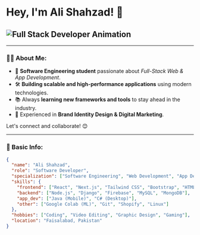 # Hey, I'm Ali Shahzad! 👋

## <img src="https://readme-typing-svg.herokuapp.com?font=Fira+Code&weight=500&size=22&duration=3000&pause=1000&color=F7F7F7&vCenter=true&multiline=true&width=450&height=50&lines=Full+Stack+Web+&+App+Developer+%F0%9F%9A%80" alt="Full Stack Developer Animation" />

---

### 👨‍💻 About Me:

- 🚀 **Software Engineering student** passionate about *Full-Stack Web & App Development*.
- 🛠 **Building scalable and high-performance applications** using modern technologies.
- 📚 Always **learning new frameworks and tools** to stay ahead in the industry.
- 🎨 Experienced in **Brand Identity Design & Digital Marketing**.

Let's connect and collaborate! 😊

---

### 📖 Basic Info:
```json
{
  "name": "Ali Shahzad",
  "role": "Software Developer",
  "specialization": ["Software Engineering", "Web Development", "App Development"],
  "skills": {
    "frontend": ["React", "Next.js", "Tailwind CSS", "Bootstrap", "HTML", "CSS"],
    "backend": ["Node.js", "Django", "Firebase", "MySQL", "MongoDB"],
    "app_dev": ["Java (Mobile)", "C# (Desktop)"],
    "other": ["Google Colab (ML)", "Git", "Shopify", "Linux"]
  },
  "hobbies": ["Coding", "Video Editing", "Graphic Design", "Gaming"],
  "location": "Faisalabad, Pakistan"
}
